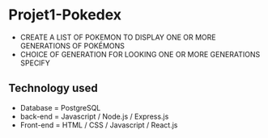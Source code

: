# Projet1-Pokedex

- CREATE A LIST OF POKEMON TO DISPLAY ONE OR MORE GENERATIONS OF POKÉMONS
- CHOICE OF GENERATION FOR LOOKING ONE OR MORE GENERATIONS SPECIFY

## Technology used

- Database = PostgreSQL
- back-end = Javascript / Node.js / Express.js
- Front-end = HTML / CSS / Javascript / React.js